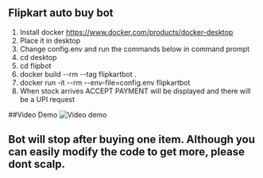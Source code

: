 ## Flipkart auto buy bot

1. Install docker https://www.docker.com/products/docker-desktop
2. Place it in desktop
3. Change config.env and run the commands below in command prompt
4. cd desktop
5. cd flipbot
6. docker build --rm --tag flipkartbot .
7. docker run -it --rm --env-file=config.env flipkartbot
8. When stock arrives ACCEPT PAYMENT will be displayed and there will be a UPI request

##Video Demo
![Video demo](https://github.com/MasterJain/ps5-flipbot/blob/main/botdemo.gif?raw=true)

## Bot will stop after buying one item. Although you can easily modify the code to get more, please dont scalp.
